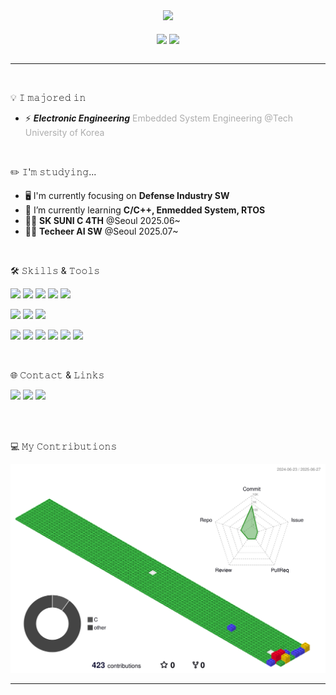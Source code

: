 <div align="center">
  <img src="https://capsule-render.vercel.app/api?type=venom&&color=timeGradient&height=300&section=header&text=JONG%20HO%20PARK&fontSize=90" />
</div>

<div align="center">
  <br>
  <a href="https://github.com/penameyo?tab=repositories"><img height=180 align="center" src="https://github-readme-stats.vercel.app/api/top-langs?username=penameyo&layout=compact&langs_count=8&theme=buefy" /></a>
  <a href="https://solved.ac/penameyo/"><img height=180 align="center" src="http://mazassumnida.wtf/api/v2/generate_badge?boj=penameyo" /></a>
</div>

<br>
<hr>
</div>

<br>

💡 𝙸 𝚖𝚊𝚓𝚘𝚛𝚎𝚍 𝚒𝚗
- ⚡ ***Electronic Engineering*** <span style="color: #ADADAD"> Embedded System Engineering @Tech University of Korea </span>

<br>

✏️ 𝙸'𝚖 𝚜𝚝𝚞𝚍𝚢𝚒𝚗𝚐...

- 🖥️ I'm currently focusing on **Defense Industry SW**
- 🌱 I’m currently learning **C/C++, Enmedded System, RTOS**
- 🧑‍💻 **SK SUNI C 4TH** @Seoul 2025.06~
- 🧑‍💻 **Techeer AI SW** @Seoul 2025.07~

<br>

🛠️ 𝚂𝚔𝚒𝚕𝚕𝚜 & 𝚃𝚘𝚘𝚕𝚜

<img src="https://img.shields.io/badge/C-A8B9CC?style=for-the-badge&logo=c&logoColor=white"> <img src="https://img.shields.io/badge/C++-00599C?style=for-the-badge&logo=cplusplus&logoColor=white"> <img src="https://img.shields.io/badge/Java-007396?style=for-the-badge&logo=openjdk&logoColor=white"> <img src="https://img.shields.io/badge/Spring-6DB33F?style=for-the-badge&logo=spring&logoColor=white"> <img src="https://img.shields.io/badge/Spring Boot-6DB33F?style=for-the-badge&logo=springboot&logoColor=white">

<img src="https://img.shields.io/badge/HTML5-E34F26?style=for-the-badge&logo=html5&logoColor=white"> <img src="https://img.shields.io/badge/CSS3-1572B6?style=for-the-badge&logo=css3&logoColor=white"> <img src="https://img.shields.io/badge/JavaScript-F7DF1E?style=for-the-badge&logo=javascript&logoColor=white">

<img src="https://img.shields.io/badge/VS Code-007ACC?style=for-the-badge&logo=visualstudiocode&logoColor=white"> <img src="https://img.shields.io/badge/IntelliJ IDEA-000000?style=for-the-badge&logo=intellijidea&logoColor=white"> <img src="https://img.shields.io/badge/Eclipse IDE-2C2255?style=for-the-badge&logo=eclipseide&logoColor=white"> <img src="https://img.shields.io/badge/SourceTree-0052CC?style=for-the-badge&logo=sourcetree&logoColor=white"> <img src="https://img.shields.io/badge/Git-F05032?style=for-the-badge&logo=git&logoColor=white"> <img src="https://img.shields.io/badge/GitHub-181717?style=for-the-badge&logo=github&logoColor=white">

<br>

🌐 𝙲𝚘𝚗𝚝𝚊𝚌𝚝 & 𝙻𝚒𝚗𝚔𝚜

<a href="mailto:jhpark3405@gmail.com"><img src="https://img.shields.io/badge/Gmail-EA4335?style=for-the-badge&logo=gmail&logoColor=white"></a>
<a href="https://velog.io/@penameyo/posts"><img src="https://img.shields.io/badge/Velog-20C997?style=for-the-badge&logo=vimeo&logoColor=white"></a>
<a href="mailto:helloll3405@naver.com"><img src="https://img.shields.io/badge/Naver-03C75A?style=for-the-badge&logo=naver&logoColor=white"></a>

<br>
<br>

💻 𝙼𝚢 𝙲𝚘𝚗𝚝𝚛𝚒𝚋𝚞𝚝𝚒𝚘𝚗𝚜

<img src="./profile-3d-contrib/profile-gitblock.svg" />

<hr>
